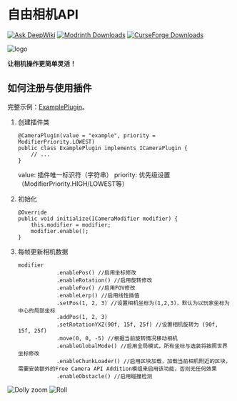# 自由相机API

[![Ask DeepWiki](https://deepwiki.com/badge.svg)](https://deepwiki.com/AnECanSaiTin/Free-camera-API)
[![Modrinth Downloads](https://img.shields.io/modrinth/dt/KCR6bnbY?logo=modrinth)](https://modrinth.com/mod/free-camera-api)
[![CurseForge Downloads](https://img.shields.io/curseforge/dt/1091599?logo=curseforge)](https://www.curseforge.com/minecraft/mc-mods/free-camera-api)

![logo](https://cdn.modrinth.com/data/KCR6bnbY/images/41d032a0a6bcfcf92ae30d7c2fa8d68f92ad752c.png)

**让相机操作更简单灵活！**

## 如何注册与使用插件

完整示例：[ExamplePlugin](src/main/java/cn/anecansaitin/freecameraapi/ExamplePlugin.java)。

1. 创建插件类
    ```
    @CameraPlugin(value = "example", priority = ModifierPriority.LOWEST)
    public class ExamplePlugin implements ICameraPlugin {
        // ...
    }
    ```
    value: 插件唯一标识符（字符串）
    priority: 优先级设置（ModifierPriority.HIGH/LOWEST等）

2. 初始化
    ```
    @Override
    public void initialize(ICameraModifier modifier) {
        this.modifier = modifier;
        modifier.enable();
    }
    ```
3. 每帧更新相机数据
    ```
    modifier
                .enablePos() //启用坐标修改
                .enableRotation() //启用旋转修改
                .enableFov() //启用FOV修改
                .enableLerp() //启用线性插值
                .setPos(1, 2, 3) //设置相机坐标为(1,2,3)，默认为以玩家坐标为中心的局部坐标
                .addPos(1, 2, 3)
                .setRotationYXZ(90f, 15f, 25f) //设置相机旋转为 (90f, 15f, 25f)
                .move(0, 0, -5) //根据当前旋转情况移动相机
                .enableGlobalMode() //启用全局模式，所有坐标与选装将按照世界坐标修改
                .enableChunkLoader() //启用区块加载，加载当前相机附近的区块，需要安装额外的Free Camera API Addition模组来启用该功能，否则无任何效果
                .enableObstacle() //启用碰撞检测
    ```

![Dolly zoom](https://cdn.modrinth.com/data/KCR6bnbY/images/0fd9ede2dfc1818fbb4638bbbf3bd6a0598df4bd.gif)
![Roll](https://cdn.modrinth.com/data/KCR6bnbY/images/ee51dcdae13dc4714e8f6f1faa7a5e127b2abba1.gif)